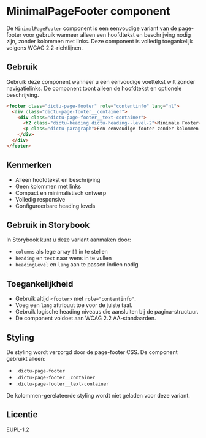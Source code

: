 # MinimalPageFooter component

De `MinimalPageFooter` component is een eenvoudige variant van de page-footer voor gebruik wanneer alleen een hoofdtekst en beschrijving nodig zijn, zonder kolommen met links. Deze component is volledig toegankelijk volgens WCAG 2.2-richtlijnen.

## Gebruik
Gebruik deze component wanneer u een eenvoudige voettekst wilt zonder navigatielinks. De component toont alleen de hoofdtekst en optionele beschrijving.

```html
<footer class="dictu-page-footer" role="contentinfo" lang="nl">
  <div class="dictu-page-footer__container">
    <div class="dictu-page-footer__text-container">
      <h2 class="dictu-heading dictu-heading--level-2">Minimale Footer</h2>
      <p class="dictu-paragraph">Een eenvoudige footer zonder kolommen.</p>
    </div>
  </div>
</footer>
```

## Kenmerken
- Alleen hoofdtekst en beschrijving
- Geen kolommen met links
- Compact en minimalistisch ontwerp
- Volledig responsive
- Configureerbare heading levels

## Gebruik in Storybook
In Storybook kunt u deze variant aanmaken door:
- `columns` als lege array `[]` in te stellen
- `heading` en `text` naar wens in te vullen
- `headingLevel` en `lang` aan te passen indien nodig

## Toegankelijkheid
- Gebruik altijd `<footer>` met `role="contentinfo"`.
- Voeg een `lang` attribuut toe voor de juiste taal.
- Gebruik logische heading niveaus die aansluiten bij de pagina-structuur.
- De component voldoet aan WCAG 2.2 AA-standaarden.

## Styling
De styling wordt verzorgd door de page-footer CSS. De component gebruikt alleen:
- `.dictu-page-footer`
- `.dictu-page-footer__container`
- `.dictu-page-footer__text-container`

De kolommen-gerelateerde styling wordt niet geladen voor deze variant.

## Licentie
EUPL-1.2
